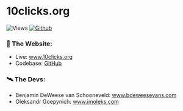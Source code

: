 # 10clicks.org
![Views](https://komarev.com/ghpvc/?username=10clicks&theme=vue)
[![Github](https://img.shields.io/github/followers/10clicks?label=Follow&style=social&theme=vue)](https://github.com/10clicks)

### 🧰 The Website:
- Live: <a href="https://www.10clicks.org" target="_blank" rel="noopener noreferrer">www.10clicks.org</a>
- Codebase: <a href="https://github.com/10clicks/10clicks.org" target="_blank" rel="noopener noreferrer">GitHub</a>

### 🛰️ The Devs:
- Benjamin DeWeese van Schooneveld: <a href="https://www.bdeweesevans.com" target="_blank" rel="noopener noreferrer">www.bdeweesevans.com</a>
- Oleksandr Goepynich: <a href="https://www.imoleks.com" target="_blank" rel="noopener noreferrer">www.imoleks.com</a>
